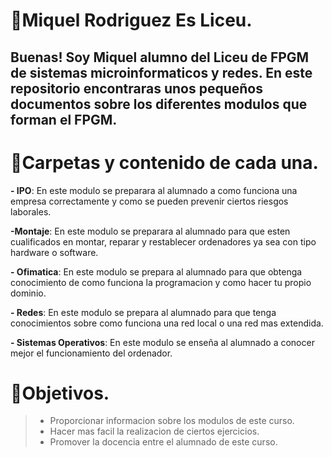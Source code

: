 # 📗Miquel Rodriguez Es Liceu.
Buenas! Soy **Miquel** alumno del Liceu de **FPGM  de sistemas microinformaticos y redes**. En este repositorio encontraras unos pequeños documentos sobre los diferentes **modulos** que forman el **FPGM**.
---
# 📁Carpetas y contenido de cada una.
 **- IPO**: En este modulo se preparara al alumnado a como funciona una empresa correctamente y como se pueden prevenir ciertos riesgos laborales.

 **-Montaje**: En este modulo se preparara al alumnado para que esten cualificados en montar, reparar y restablecer ordenadores ya sea con tipo hardware o software.

 **- Ofimatica**: En este modulo se prepara al alumnado para que obtenga conocimiento de como funciona la programacion y como hacer tu propio dominio.

 **- Redes**: En este modulo se prepara al alumnado para que tenga conocimientos sobre como funciona una red local o una red mas extendida.

 **- Sistemas Operativos**: En este modulo se enseña al alumnado a conocer mejor el funcionamiento del ordenador.
 # 🏁Objetivos.
 > - Proporcionar informacion sobre los modulos de este curso.
 > - Hacer mas facil la realizacion de ciertos ejercicios.
 > - Promover la docencia entre el alumnado de este curso.